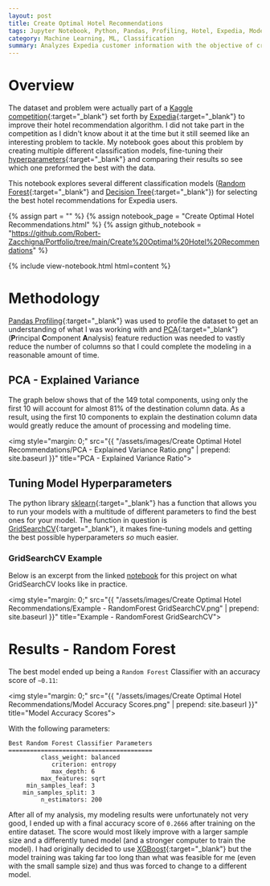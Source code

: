 ```yaml
---
layout: post
title: Create Optimal Hotel Recommendations
tags: Jupyter Notebook, Python, Pandas, Profiling, Hotel, Expedia, Models, PCA, Hyperparameter
category: Machine Learning, ML, Classification
summary: Analyzes Expedia customer information with the objective of creating a model to optimize user’s hotel recommendations.
---
```


# Overview

The dataset and problem were actually part of a [Kaggle competition](https://www.kaggle.com/c/expedia-hotel-recommendations/overview){:target="_blank"} 
set forth by [Expedia](https://www.expedia.com/){:target="_blank"} to improve their hotel recommendation algorithm. I did 
not take part in the competition as I didn't know about it at the time but it still seemed like an interesting  problem to 
tackle. My notebook goes about this problem by creating multiple different classification models, fine-tuning their
[hyperparameters](https://en.wikipedia.org/wiki/Hyperparameter_(machine_learning)){:target="_blank"} and comparing their 
results so see which one preformed the best with the data. 

This notebook explores several different classification models ([Random Forest](https://en.wikipedia.org/wiki/Random_forest){:target="_blank"} 
and [Decision Tree](https://towardsdatascience.com/decision-trees-in-machine-learning-641b9c4e8052){:target="_blank"}) 
for selecting the best hotel recommendations for Expedia users.

{% assign part = "" %}
{% assign notebook_page = "Create Optimal Hotel Recommendations.html" %}
{% assign github_notebook = "https://github.com/Robert-Zacchigna/Portfolio/tree/main/Create%20Optimal%20Hotel%20Recommendations" %}

{% include view-notebook.html html=content %}


# Methodology

[Pandas Profiling](https://github.com/pandas-profiling/pandas-profiling){:target="_blank"} was used to profile the dataset 
to get an understanding of what I was working with and 
[PCA](https://scikit-learn.org/stable/modules/generated/sklearn.decomposition.PCA.html){:target="_blank"}
(**P**rincipal **C**omponent **A**nalysis) feature reduction was needed to vastly reduce the number of columns so that I 
could complete the modeling in a reasonable amount of time.

## PCA - Explained Variance

The graph below shows that of the 149 total components, using only the first 10 will account for almost 81% of the destination 
column data. As a result, using the first 10 components to explain the destination column data would greatly reduce the 
amount of processing and modeling time.

<img style="margin: 0;" src="{{ "/assets/images/Create Optimal Hotel Recommendations/PCA - Explained Variance Ratio.png" | prepend: site.baseurl }}" title="PCA - Explained Variance Ratio">


## Tuning Model Hyperparameters

The python library [sklearn](https://scikit-learn.org/stable/index.html){:target="_blank"} has a function that allows you 
to run your models with a multitude of different parameters to find the best ones for your model. The function in question 
is [GridSearchCV](https://scikit-learn.org/stable/modules/generated/sklearn.model_selection.GridSearchCV.html){:target="_blank"},
it makes fine-tuning models and getting the best possible hyperparameters *so* much easier.


### GridSearchCV Example

Below is an excerpt from the linked [notebook](#view-jupyter-notebook) for this project on what GridSearchCV looks like in practice.

<img style="margin: 0;" src="{{ "/assets/images/Create Optimal Hotel Recommendations/Example - RandomForest GridSearchCV.png" | prepend: site.baseurl }}" title="Example - RandomForest GridSearchCV">


# Results - Random Forest

The best model ended up being a `Random Forest` Classifier with an accuracy score of `~0.11`:

<img style="margin: 0;" src="{{ "/assets/images/Create Optimal Hotel Recommendations/Model Accuracy Scores.png" | prepend: site.baseurl }}" title="Model Accuracy Scores">

With the following parameters:

<style>
    .language-text {
        max-width: 424px !important;
    }
</style>

```text
Best Random Forest Classifier Parameters
========================================
         class_weight: balanced
            criterion: entropy
            max_depth: 6
         max_features: sqrt
     min_samples_leaf: 3
    min_samples_split: 3
         n_estimators: 200
```

After all of my analysis, my modeling results were unfortunately not very good, I ended up with a final accuracy score 
of `0.2666` after training on the entire dataset. The score would most likely improve with a larger sample size and a differently tuned model (and a stronger 
computer to train the model). I had originally decided to use [XGBoost](https://xgboost.readthedocs.io/en/latest/index.html){:target="_blank"}
but the model training was taking far too long than what was feasible for me (even with the small sample size) and thus 
was forced to change to a different model.